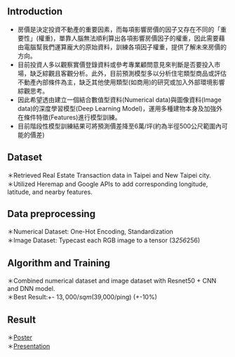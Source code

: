 ## **Introduction**
* 房價是決定投資不動產的重要因素，而每項影響房價的因子又存在不同的「重要性」(權重)，單靠人腦無法順利算出各項影響房價因子的權重，因此需要藉由電腦幫我們運算龐大的原始資料，訓練各項因子權重，提供了解未來房價的方向。<br />
* 目前投資人多以觀察實價登錄資料或參考專業顧問意見來判斷是否要投入市場，缺乏綜觀且客觀分析。此外，目前預測模型多以分析住宅類型商品或評估不動產內部條件為主，缺乏其他使用類型(如商用)的研究或加入外部環境影響綜觀思考。<br />
* 因此希望透由建立一個結合數值型資料(Numerical data)與圖像資料(Image data)的深度學習模型(Deep Learning Model)，運用多種建物本身及加強外在條件特徵(Features)進行模型訓練。<br />
* 目前階段性模型訓練結果可將預測價差降至6萬/坪(約為半徑500公尺範圍內可能的價差)<br />
## **Dataset**<br />
  ＊Retrieved Real Estate Transaction data in Taipei and New Taipei city.<br />
  ＊Utilized Heremap and Google APIs to add corresponding longitude, latitude, and nearby features.
## **Data preprocessing**<br />
  ＊Numerical Dataset: One-Hot Encoding, Standardization<br />
  ＊Image Dataset: Typecast each RGB image to a tensor  (3*256*256)<br />
## **Algorithm and Training**<br />
  ＊Combined  numerical dataset and image dataset with Resnet50 + CNN and DNN model.<br />
  ＊Best Result:+- $13,000/sqm ($39,000/ping) (+-10%)<br />

## **Result**<br />
  ＊[Poster](https://github.com/chiyunlee/Predicting-Prices-of-Taiwanese-Commercial-Real-Estate/blob/de22b17774cd5fe946a51d5257678f1082e7b33a/Real%20Estate%20Price%20Prediction_poster.pdf)<br />
  ＊[Presentation](https://github.com/chiyunlee/Predicting-Prices-of-Taiwanese-Commercial-Real-Estate/blob/de22b17774cd5fe946a51d5257678f1082e7b33a/Real%20Estate%20Price%20Prediction_Presentation.pdf) <br />
